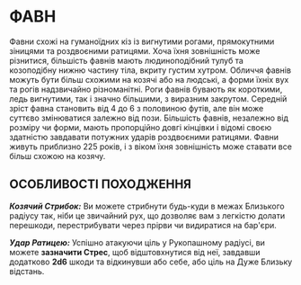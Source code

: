 ﻿# ФАВН

Фавни схожі на гуманоїдних кіз із вигнутими рогами, прямокутними зіницями та роздвоєними ратицями.  Хоча їхня зовнішність може різнитися, більшість фавнів мають людиноподібний тулуб та козоподібну нижню частину тіла, вкриту густим хутром.  Обличчя фавнів можуть бути більш схожими на козячі або на людські, а форми їхніх вух та рогів надзвичайно різноманітні.  Роги фавнів бувають як короткими, ледь вигнутими, так і значно більшими, з виразним закрутом.  Середній зріст фавна становить від 4 до 6 з половиною футів, але він може суттєво змінюватися залежно від пози.  Більшість фавнів, незалежно від розміру чи форми, мають пропорційно довгі кінцівки і відомі своєю здатністю завдавати потужних ударів роздвоєними ратицями.  Фавни живуть приблизно 225 років, і з віком їхня зовнішність може ставати все більш схожою на козячу. 

## ОСОБЛИВОСТІ ПОХОДЖЕННЯ

***Козячий Стрибок:*** Ви можете стрибнути будь-куди в межах Близького радіусу так, ніби це звичайний рух, що дозволяє вам з легкістю долати перешкоди, перестрибувати через прірви чи видиратися на бар'єри. 

***Удар Ратицею:*** Успішно атакуючи ціль у Рукопашному радіусі, ви можете **зазначити Стрес**, щоб відштовхнутися від неї, завдавши додатково **2d6** шкоди та відкинувши або себе, або ціль на Дуже Близьку відстань.
